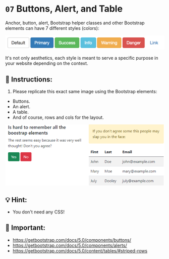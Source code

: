 # `07` Buttons, Alert, and Table

Anchor, button, alert, Bootstrap helper classes and other Bootstrap elements can have 7 different styles (colors):

![Example Image](../../.learn/assets/1509928954908_13250fe20b6f2ee9e37d18053e1a56fa.png?raw=true)


It's not only aesthetics, each style is meant to serve a specific purpose in your website depending on the context.

## 📝 Instructions:

1. Please replicate this exact same image using the Bootstrap elements: 

- Buttons.
- An alert.
- A table.
- And of course, rows and cols for the layout.

![Example Image](../../.learn/assets/1509928996281_e5796b115653b0ecb1028ad585b7ff8b.png?raw=true)

## 💡 Hint:

+ You don't need any CSS!

## 🔎 Important:

- https://getbootstrap.com/docs/5.0/components/buttons/
- https://getbootstrap.com/docs/5.0/components/alerts/
- https://getbootstrap.com/docs/5.0/content/tables/#striped-rows
